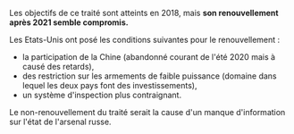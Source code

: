 Les objectifs de ce traité sont atteints en 2018, mais **son renouvellement après 2021 semble compromis.** 

Les Etats-Unis ont posé les conditions suivantes pour le renouvellement :

- la participation de la Chine (abandonné courant de l'été 2020 mais à causé des retards),
- des restriction sur les armements de faible puissance (domaine dans lequel les deux pays font des investissements),
- un système d'inspection plus contraignant.

Le non-renouvellement du traité serait la cause d'un manque d'information sur l'état de l'arsenal russe.